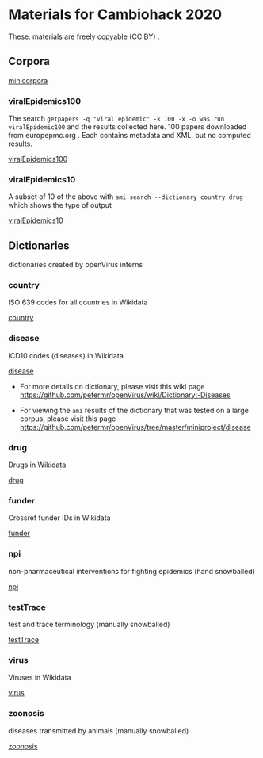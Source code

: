 # Materials for Cambiohack 2020

These. materials are freely copyable (CC BY) . 

## Corpora
[minicorpora](./minicorpora/)

### viralEpidemics100

The search `getpapers -q "viral epidemic" -k 100 -x -o was run viralEpidemic100` and the results collected here.
100 papers downloaded from europepmc.org . Each contains metadata and XML, but no computed results.

[viralEpidemics100](./minicorpora/viralEpidemics100)

### viralEpidemics10
A subset of 10 of the above with `ami search --dictionary country drug` which shows the type of output

[viralEpidemics10](./minicorpora/viralEpidemics10)

## Dictionaries

dictionaries created by openVirus interns

### country

ISO 639 codes for all countries in Wikidata

[country](./dictionaries/country.xml)

### disease

ICD10 codes (diseases) in Wikidata

[disease](./dictionaries/disease.xml)

* For more details on dictionary, please visit this wiki page https://github.com/petermr/openVirus/wiki/Dictionary:-Diseases

* For viewing the `ami` results of the dictionary that was tested on a large corpus, please visit this page https://github.com/petermr/openVirus/tree/master/miniproject/disease

### drug

Drugs in Wikidata

[drug](./dictionaries/drug.xml)


### funder

Crossref funder IDs in Wikidata

[funder](./dictionaries/funder.xml)

### npi

non-pharmaceutical interventions for fighting epidemics (hand snowballed)

[npi](./dictionaries/npi.xml)

### testTrace

test and trace terminology (manually snowballed)

[testTrace](./dictionaries/testTrace.xml)

### virus

Viruses in Wikidata

[virus](./dictionaries/virus.xml)

### zoonosis

diseases transmitted by animals (manually snowballed)

[zoonosis](./dictionaries/zoonosis.xml)


